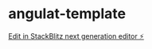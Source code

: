 # angulat-template

[Edit in StackBlitz next generation editor ⚡️](https://stackblitz.com/~/github.com/ahsan-khan1999/angulat-template)